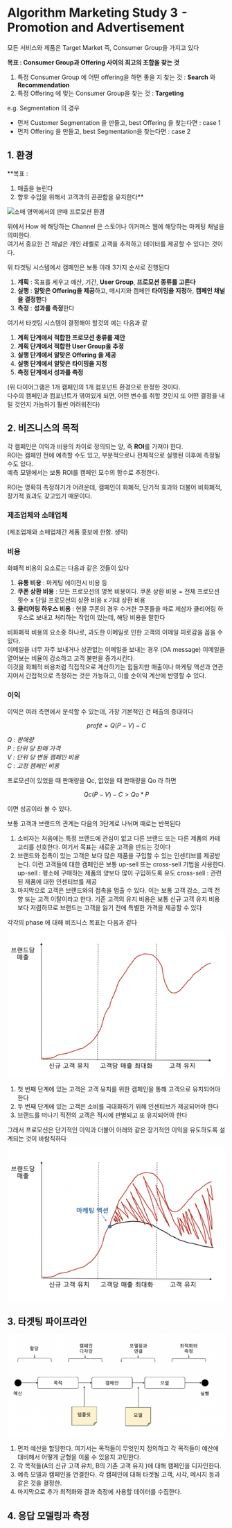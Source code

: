 # Algorithm Marketing Study 3  -  Promotion and Advertisement

모든 서비스와 제품은 Target Market 즉, Consumer Group을 가지고 있다

**목표 : Consumer Group과 Offering 사이의 최고의 조합을 찾는 것**  
1. 특정 Consumer Group 에 어떤 offering을 하면 좋을 지 찾는 것 : **Search** 와 **Recommendation**  
2. 특정 Offering 에 맞는 Consumer Group을 찾는 것 : **Targeting**

e.g. Segmentation 의 경우   
- 먼저 Customer Segmentation 을 만들고, best Offering 을 찾는다면 : case 1  
- 먼저 Offering 을 만들고, best Segmentation을 찾는다면 : case 2

## 1. 환경

**목표 :  
1. 매출을 늘린다  
2. 향후 수입을 위해서 고객과의 끈끈함을 유지한다**

![&#xC18C;&#xB9E4; &#xC601;&#xC5ED;&#xC5D0;&#xC11C;&#xC758; &#xD310;&#xB9E4; &#xD504;&#xB85C;&#xBAA8;&#xC158; &#xD658;&#xACBD;](https://cdn-images-1.medium.com/max/1600/1*aIqGmQW4QV5AgEsOZ1SAOQ.png)

위에서 How 에 해당하는 Channel 은 스토어나 이커머스 웹에 해당하는 마케팅 채널을 의미한다.  
여기서 중요한 건 채널은 개인 레벨로 고객을 추적하고 데이터를 제공할 수 있다는 것이다.  

위 타겟팅 시스템에서 캠페인은 보통 아래 3가지 순서로 진행된다

1. **계획** : 목표를 세우고 예산, 기간, **User Group**, **프로모션 종류를 고른다**
2. **실행** : **알맞은 Offering을 제공**하고, 메시지와 캠페인 **타이밍을 지정**하, **캠페인 채널을 결정한**다
3. **측정** : **성과를 측정**한다

여기서 타겟팅 시스템이 결정해야 할것의 예는 다음과 같

1. **계획 단계에서 적합한 프로모션 종류를 제안**
2. **계획 단계에서 적합한 User Group을 추정**
3. **실행 단계에서 알맞은 Offering 을 제공**
4. **실행 단계에서 알맞은 타이밍을 지정**
5. **측정 단계에서 성과를 측정**

\(위 다이어그램은 1개 캠페인의 1개 컴포넌트 환경으로 한정한 것이다.   
다수의 캠페인과 컴포넌트가 엮여있게 되면,  어떤 변수를 취할 것인지 또 어떤 결정을 내릴 것인지 가늠하기 훨씬 어려워진다\)

## 2. 비즈니스의 목적

각 캠페인은 이익과 비용의 차이로 정의되는 양, 즉 **ROI**를 가져야 한다.  
ROI는 캠페인 전에 예측할 수도 있고, 부분적으로나 전체적으로 실행된 이후에 측정될 수도 있다.  
예측 모델에서는 보통 ROI를 캠페인 모수의 함수로 추정한다.

ROI는 명확히 측정하기가 어려운데, 캠페인이 화폐적, 단기적 효과와 더불어 비화폐적, 장기적 효과도 갖고있기 때문이다.

### 제조업체와 소매업체

\(제조업체와 소매업체간 제품 홍보에 한함. 생략\)

### 비용

화폐적 비용의 요소로는 다음과 같은 것들이 있다

1. **유통 비용** : 마케팅 에이전시 비용 등
2. **쿠폰 상환 비용** : 모든 프로모션의 명목 비용이다. 쿠폰 상환 비용 = 전체 프로모션 횟수 x 단일 프로모션의 상환 비용 x 기대 상환 비용
3. **클리어링 하우스 비용** : 현물 쿠폰의 경우 수거한 쿠폰들을 따로 제삼자 클리어링 하우스로 보내고 처리하는 작업이 있는데, 해당 비용을 말한다

비화폐적 비용의 요소중 하나로, 과도한 이메일로 인한 고객의 이메일 피로감을 꼽을 수 있다.  
이메일을 너무 자주 보내거나 상관없는 이메일을 보내는 경우 \(OA message\) 이메일을 열어보는 비율이 감소하고 고객 불만을 증가시킨다.  
이것을 화폐적 비용처럼 직접적으로 계산하기는 힘들지만 매출이나 마케팅 액션과 연관지어서 간접적으로 측정하는 것은 가능하고, 이를 순이익 계산에 반영할 수 있다.

### 이익

이익은 여러 측면에서 분석할 수 있는데, 가장 기본적인 건 매출의 증대이다

$$
profit = Q(P - V) - C
$$

_Q : 판매량  
P : 단위 당 판매 가격  
V : 단위 당 변동 캠페인 비용  
C : 고정 캠페인 비용_

프로모션이 있었을 때 판매량을 Qc, 없었을 때 판매량을 Qo 라 하면

$$
Qc(P - V) - C > Qo * P
$$

이면 성공이라 볼 수 있다.

보통 고객과 브랜드의 관계는 다음의 3단계로 나뉘며 때로는 반복된다

1. 소비자는 처음에는 특정 브랜드에 관심이 없고 다른 브랜드 또는 다른 제품의 카테고리를 선호한다. 여기서 목표는 새로운 고객을 만드는 것이다
2. 브랜드와 접촉이 있는 고객은 보다 많은 제품을 구입할 수 있는 인센티브를 제공받는다. 이런 고객들에 대한 캠페인은 보통 up-sell 또는 cross-sell 기법을 사용한다. up-sell : 평소에 구매하는 제품의 양보다 많이 구입하도록 유도 cross-sell : 관련된 제품에 대한 인센티브를 제공
3. 마지막으로 고객은 브랜드와의 접촉을 멈출 수 있다. 이는 보통 고객 감소, 고객 전향 또는 고객 이탈이라고 한다. 기존 고객의 유지 비용은 보통 신규 고객 유치 비용보다 저렴하므로 브랜드는 고객을 잃기 전에 특별한 가격을 제공할 수 있다

각각의 phase 에 대해 비즈니스 목표는 다음과 같다

![](.gitbook/assets/2019-11-09-11.37.17.png)

1. 첫 번째 단계에 있는 고객은 고객 유치를 위한 캠페인을 통해 고객으로 유치되어야 한다
2. 두 번째 단계에 있는 고객은 소비를 극대화하기 위해 인센티브가 제공되어야 한다
3. 브랜드를 떠나기 직전의 고객은 적시에 판별되고 또 유지되어야 한다

그래서 프로모션은 단기적인 이익과 더불어 아래와 같은 장기적인 이익을 유도하도록 설계되는 것이 바람직하다

![](.gitbook/assets/2019-11-09-11.47.29.png)

## 3. 타겟팅 파이프라인

![](.gitbook/assets/2019-11-10-12.01.20.png)

1. 먼저 예산을 할당한다. 여기서는 목적들이 무엇인지 정의하고 각 목적들이 예산에 대비해서 어떻게 균형을 이룰 수 있을지 고민한다.
2. 각 목적들\(A의 신규 고객 유치, B의 기존 고객 유지 \)에 대해 캠페인을 디자인한다. 
3. 예측 모델과 캠페인을 연결한다. 각 캠페인에 대해 타겟될 고객, 시각, 메시지 등과 같은 것을 결정한.
4. 마지막으로 추가 최적화와 결과 측정에 사용할 데이터를 수집한다.

## 4. 응답 모델링과 측정













